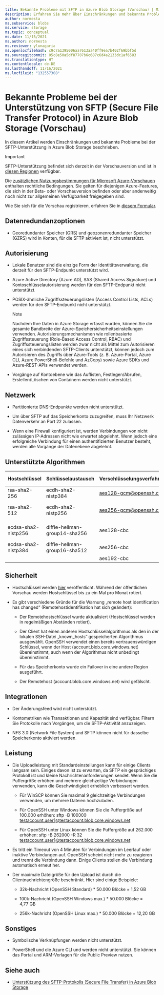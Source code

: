 ```yaml
---
title: Bekannte Probleme mit SFTP in Azure Blob Storage (Vorschau) | Microsoft-Dokumentation
description: Erfahren Sie mehr über Einschränkungen und bekannte Probleme bei der Unterstützung von SFTP (Secure File Transfer Protocol) in Azure Blob Storage.
author: normesta
ms.subservice: blobs
ms.service: storage
ms.topic: conceptual
ms.date: 11/15/2021
ms.author: normesta
ms.reviewer: ylunagaria
ms.openlocfilehash: c9c7a1395006aa7613aa40ff9ea7b402f69bbf5d
ms.sourcegitcommit: 05c8e50a5df87707b6c687c6d4a2133dc1af6583
ms.translationtype: HT
ms.contentlocale: de-DE
ms.lasthandoff: 11/16/2021
ms.locfileid: "132557308"
---
```

# <a name="known-issues-with-secure-file-transfer-protocol-sftp-support-in-azure-blob-storage-preview"></a>Bekannte Probleme bei der Unterstützung von SFTP (Secure File Transfer Protocol) in Azure Blob Storage (Vorschau)

In diesem Artikel werden Einschränkungen und bekannte Probleme bei der SFTP-Unterstützung in Azure Blob Storage beschrieben.

> [!IMPORTANT]
> SFTP-Unterstützung befindet sich derzeit in der Vorschauversion und ist in [diesen Regionen](secure-file-transfer-protocol-support.md#regional-availability) verfügbar.
> 
> Die [zusätzlichen Nutzungsbestimmungen für Microsoft Azure-Vorschauen](https://azure.microsoft.com/support/legal/preview-supplemental-terms/) enthalten rechtliche Bedingungen. Sie gelten für diejenigen Azure-Features, die sich in der Beta- oder Vorschauversion befinden oder aber anderweitig noch nicht zur allgemeinen Verfügbarkeit freigegeben sind.
>
> Wie Sie sich für die Vorschau registrieren, erfahren Sie in [diesem Formular](https://forms.office.com/r/gZguN0j65Y).

## <a name="data-redundancy-options"></a>Datenredundanzoptionen

- Georedundanter Speicher (GRS) und geozonenredundanter Speicher (GZRS) wird in Konten, für die SFTP aktiviert ist, nicht unterstützt.

## <a name="authorization"></a>Autorisierung

- Lokale Benutzer sind die einzige Form der Identitätsverwaltung, die derzeit für den SFTP-Endpunkt unterstützt wird.

- Azure Active Directory (Azure AD), SAS (Shared Access Signature) und Kontoschlüsselautorisierung werden für den SFTP-Endpunkt nicht unterstützt.

- POSIX-ähnliche Zugriffssteuerungslisten (Access Control Lists, ACLs) werden für den SFTP-Endpunkt nicht unterstützt.

  > [!NOTE]
  > Nachdem Ihre Daten in Azure Storage erfasst wurden, können Sie die gesamte Bandbreite der Azure-Speichersicherheitseinstellungen verwenden. Autorisierungsmechanismen wie rollenbasierte Zugriffssteuerung (Role-Based Access Control, RBAC) und Zugriffssteuerungslisten werden zwar nicht als Mittel zum Autorisieren eines sich verbindenden SFTP-Clients unterstützt, können jedoch zum Autorisieren des Zugriffs über Azure-Tools (z. B. Azure-Portal, Azure CLI, Azure PowerShell-Befehle und AzCopy) sowie Azure SDKs und Azure-REST-APIs verwendet werden. 

- Vorgänge auf Kontoebene wie das Auflisten, Festlegen/Abrufen, Erstellen/Löschen von Containern werden nicht unterstützt.
 
## <a name="networking"></a>Netzwerk

- Partitionierte DNS-Endpunkte werden nicht unterstützt.

- Um über SFTP auf das Speicherkonto zuzugreifen, muss Ihr Netzwerk Datenverkehr an Port 22 zulassen.

- Wenn eine Firewall konfiguriert ist, werden Verbindungen von nicht zulässigen IP-Adressen nicht wie erwartet abgelehnt. Wenn jedoch eine erfolgreiche Verbindung für einen authentifizierten Benutzer besteht, werden alle Vorgänge der Datenebene abgelehnt.

## <a name="supported-algorithms"></a>Unterstützte Algorithmen

| Hostschlüssel | Schlüsselaustausch | Verschlüsselungsverfahren/Verschlüsselung | Integrität/MAC | Öffentlicher Schlüssel |
|----------|--------------|--------------------|---------------|------------|
| rsa-sha2-256 | ecdh-sha2-nistp384 | aes128-gcm@openssh.com | hmac-sha2-256 | ssh-rsa |
| rsa-sha2-512 | ecdh-sha2-nistp256 | aes256-gcm@openssh.com | hmac-sha2-512 | ecdsa-sha2-nistp256 |
| ecdsa-sha2-nistp256 | diffie-hellman-group14-sha256 | aes128-cbc| | ecdsa-sha2-nistp384 |
| ecdsa-sha2-nistp384| diffie-hellman-group16-sha512 | aes256-cbc |  | 
||| aes192-cbc ||

## <a name="security"></a>Sicherheit

- Hostschlüssel werden [hier](secure-file-transfer-protocol-host-keys.md) veröffentlicht. Während der öffentlichen Vorschau werden Hostschlüssel bis zu ein Mal pro Monat rotiert.

- Es gibt verschiedene Gründe für die Warnung „remote host identification has changed“ (Remotehostidentifikation hat sich geändert):

  - Der Remotehostschlüssel wurde aktualisiert (Hostschlüssel werden in regelmäßigen Abständen rotiert).
  
  - Der Client hat einen anderen Hostschlüsselalgorithmus als den in der lokalen SSH-Datei „known_hosts“ gespeicherten Algorithmus ausgewählt. OpenSSH verwendet einen bereits vertrauenswürdigen Schlüssel, wenn der Host (account.blob.core.windows.net) übereinstimmt, auch wenn der Algorithmus nicht unbedingt übereinstimmt.
  
  - Für das Speicherkonto wurde ein Failover in eine andere Region ausgeführt.
  
  - Der Remotehost (account.blob.core.windows.net) wird gefälscht.

## <a name="integrations"></a>Integrationen

- Der Änderungsfeed wird nicht unterstützt.

- Kontometriken wie Transaktionen und Kapazität sind verfügbar. Filtern Sie Protokolle nach Vorgängen, um die SFTP-Aktivität anzuzeigen.

- NFS 3.0 (Network File System) und SFTP können nicht für dasselbe Speicherkonto aktiviert werden.

## <a name="performance"></a>Leistung

- Die Uploadleistung mit Standardeinstellungen kann für einige Clients langsam sein. Einiges davon ist zu erwarten, da SFTP ein gesprächiges Protokoll ist und kleine Nachrichtenanforderungen sendet. Wenn Sie die Puffergröße erhöhen und mehrere gleichzeitige Verbindungen verwenden, kann die Geschwindigkeit erheblich verbessert werden. 

  - Für WinSCP können Sie maximal 9 gleichzeitige Verbindungen verwenden, um mehrere Dateien hochzuladen. 

  - Für OpenSSH unter Windows können Sie die Puffergröße auf 100.000 erhöhen: sftp -B 100000 testaccount.user1@testaccount.blob.core.windows.net 

  - Für OpenSSH unter Linux können Sie die Puffergröße auf 262.000 erhöhen: sftp -B 262000 -R 32 testaccount.user1@testaccount.blob.core.windows.net 

- Es tritt ein Timeout von 4 Minuten für Verbindungen im Leerlauf oder inaktive Verbindungen auf. OpenSSH scheint nicht mehr zu reagieren und trennt die Verbindung dann. Einige Clients stellen die Verbindung automatisch erneut her. 

- Der maximale Dateigröße für den Upload ist durch die Clientnachrichtengröße beschränkt. Hier sind einige Beispiele: 

  - 32k-Nachricht (OpenSSH Standard) * 50.000 Blöcke = 1,52 GB 

  - 100k-Nachricht (OpenSSH Windows max.) * 50.000 Blöcke = 4,77 GB 

  - 256k-Nachricht (OpenSSH Linux max.) * 50.000 Blöcke = 12,20 GB 

## <a name="other"></a>Sonstiges

- Symbolische Verknüpfungen werden nicht unterstützt.

- PowerShell und die Azure CLI und werden nicht unterstützt. Sie können das Portal und ARM-Vorlagen für die Public Preview nutzen.

## <a name="see-also"></a>Siehe auch

- [Unterstützung des SFTP-Protokolls (Secure File Transfer) in Azure Blob Storage](secure-file-transfer-protocol-support.md)